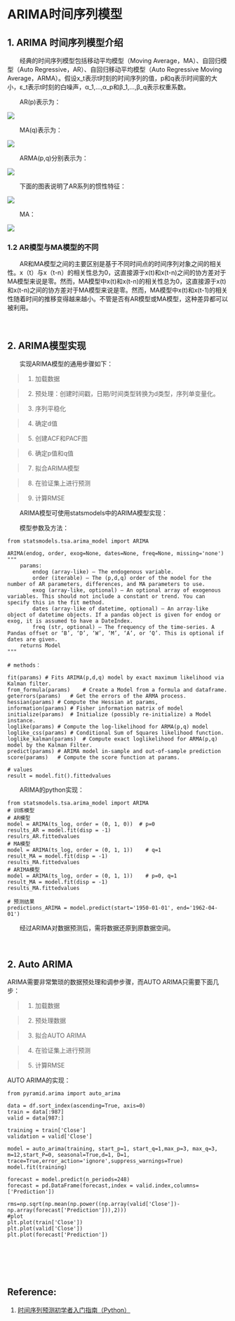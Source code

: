 # ARIMA时间序列模型

## 1. ARIMA 时间序列模型介绍

&emsp;&emsp;经典的时间序列模型包括移动平均模型（Moving Average，MA）、自回归模型（Auto Regressive，AR）、自回归移动平均模型（Auto Regressive Moving Average，ARMA）。假设x_t表示t时刻的时间序列的值，p和q表示时间窗的大小，ε_t表示t时刻的白噪声，α_1,…,α_p和β_1,…,β_q表示权重系数。

&emsp;&emsp;AR(p)表示为：

![](https://upload-images.jianshu.io/upload_images/10947003-a1473ca3666ba125.png?imageMogr2/auto-orient/strip%7CimageView2/2/w/200)

&emsp;&emsp;MA(q)表示为：

![](https://upload-images.jianshu.io/upload_images/10947003-ae0cb30bb1678bde.png?imageMogr2/auto-orient/strip%7CimageView2/2/w/200)

&emsp;&emsp;ARMA(p,q)分别表示为：

![](https://upload-images.jianshu.io/upload_images/10947003-9dc20c2176de80f5.png?imageMogr2/auto-orient/strip%7CimageView2/2/w/200)

&emsp;&emsp;下面的图表说明了AR系列的惯性特征：

![](https://upload-images.jianshu.io/upload_images/10947003-044be34937f700f0.png?imageMogr2/auto-orient/strip%7CimageView2/2/w/600)

&emsp;&emsp;MA：

![](https://upload-images.jianshu.io/upload_images/10947003-8ccc170f3ac3fb63.png?imageMogr2/auto-orient/strip%7CimageView2/2/w/600)

### 1.2 AR模型与MA模型的不同

&emsp;&emsp;AR和MA模型之间的主要区别是基于不同时间点的时间序列对象之间的相关性。x（t）与x（t-n）的相关性总为0，这直接源于x(t)和x(t-n)之间的协方差对于MA模型来说是零。然而，MA模型中x(t)和x(t-n)的相关性总为0，这直接源于x(t)和x(t-n)之间的协方差对于MA模型来说是零。然而，MA模型中x(t)和x(t-1)的相关性随着时间的推移变得越来越小。不管是否有AR模型或MA模型，这种差异都可以被利用。

<br>

## 2. ARIMA模型实现

&emsp;&emsp;实现ARIMA模型的通用步骤如下：

> 1. 加载数据

> 2. 预处理：创建时间戳，日期/时间类型转换为d类型，序列单变量化。

> 3. 序列平稳化

> 4. 确定d值

> 5. 创建ACF和PACF图

> 6. 确定p值和q值

> 7. 拟合ARIMA模型

> 8. 在验证集上进行预测

> 9. 计算RMSE

&emsp;&emsp;ARIMA模型可使用statsmodels中的ARIMA模型实现：

&emsp;&emsp;模型参数及方法：

```python3
from statsmodels.tsa.arima_model import ARIMA

ARIMA(endog, order, exog=None, dates=None, freq=None, missing='none')
"""
    params:
        endog (array-like) – The endogenous variable.
        order (iterable) – The (p,d,q) order of the model for the number of AR parameters, differences, and MA parameters to use.
        exog (array-like, optional) – An optional array of exogenous variables. This should not include a constant or trend. You can specify this in the fit method.
        dates (array-like of datetime, optional) – An array-like object of datetime objects. If a pandas object is given for endog or exog, it is assumed to have a DateIndex.
        freq (str, optional) – The frequency of the time-series. A Pandas offset or ‘B’, ‘D’, ‘W’, ‘M’, ‘A’, or ‘Q’. This is optional if dates are given.
    returns Model
"""

# methods：

fit(params)	# Fits ARIMA(p,d,q) model by exact maximum likelihood via Kalman filter.
from_formula(params)	# Create a Model from a formula and dataframe.
geterrors(params)	# Get the errors of the ARMA process.
hessian(params) # Compute the Hessian at params,
information(params)	# Fisher information matrix of model
initialize(params)	# Initialize (possibly re-initialize) a Model instance.
loglike(params)	# Compute the log-likelihood for ARMA(p,q) model
loglike_css(params)	# Conditional Sum of Squares likelihood function.
loglike_kalman(params)	# Compute exact loglikelihood for ARMA(p,q) model by the Kalman Filter.
predict(params)	# ARIMA model in-sample and out-of-sample prediction
score(params)	# Compute the score function at params.

# values
result = model.fit().fittedvalues
```

&emsp;&emsp;ARIMA的python实现：

```python3
from statsmodels.tsa.arima_model import ARIMA
# 训练模型
# AR模型
model = ARIMA(ts_log, order = (0, 1, 0))  # p=0
results_AR = model.fit(disp = -1)
resulrs_AR.fittedvalues
# MA模型
model = ARIMA(ts_log, order = (0, 1, 1))    # q=1
result_MA = model.fit(disp = -1)
results_MA.fittedvalues
# ARIMA模型
model = ARIMA(ts_log, order = (0, 1, 1))    # p=0, q=1
result_MA = model.fit(disp = -1)
results_MA.fittedvalues

# 预测结果
predictions_ARIMA = model.predict(start='1950-01-01', end='1962-04-01')
```

&emsp;&emsp;经过ARIMA对数据预测后，需将数据还原到原数据空间。

<br>

## 2. Auto ARIMA

ARIMA需要非常繁琐的数据预处理和调参步骤，而AUTO ARIMA只需要下面几步：

> 1. 加载数据

> 2. 预处理数据

> 3. 拟合AUTO ARIMA

> 4. 在验证集上进行预测

> 5. 计算RMSE

AUTO ARIMA的实现：

```python3
from pyramid.arima import auto_arima

data = df.sort_index(ascending=True, axis=0)
train = data[:987]
valid = data[987:]

training = train['Close']
validation = valid['Close']

model = auto_arima(training, start_p=1, start_q=1,max_p=3, max_q=3, m=12,start_P=0, seasonal=True,d=1, D=1, trace=True,error_action='ignore',suppress_warnings=True)
model.fit(training)

forecast = model.predict(n_periods=248)
forecast = pd.DataFrame(forecast,index = valid.index,columns=['Prediction'])

rms=np.sqrt(np.mean(np.power((np.array(valid['Close'])-np.array(forecast['Prediction'])),2)))
#plot
plt.plot(train['Close'])
plt.plot(valid['Close'])
plt.plot(forecast['Prediction'])
```

<br>
<br>
<br>
<br>

## Reference:

1. [时间序列预测初学者入门指南（Python）](https://github.com/IngridLiu/Notebook/blob/master/%E6%97%B6%E9%97%B4%E5%BA%8F%E5%88%97%E5%88%86%E6%9E%90%E5%AD%A6%E4%B9%A0%E7%AC%94%E8%AE%B0/1.%20%E6%97%B6%E9%97%B4%E5%BA%8F%E5%88%97%E9%A2%84%E6%B5%8B%E5%88%9D%E5%AD%A6%E8%80%85%E5%85%A5%E9%97%A8%E6%8C%87%E5%8D%97%EF%BC%88Python%EF%BC%89.md)


